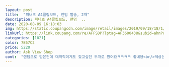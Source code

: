 ```yaml
---
layout: post 
title:  "피너츠 A4클립보드, 랜덤 발송, 2개" 
description: 피너츠 A4클립보드, 랜덤  ..
date: 2020-08-09 16:18:03 
img: https://static.coupangcdn.com/image/retail/images/2019/09/18/18/1/06460252-4eb9-4e2b-b5d6-ff6ac0c79238.jpg 
linkUrl: https://link.coupang.com/re/AFFSDP?lptag=AF3600438&subid=ahnPublicAsk&pageKey=303132589&itemId=953453547&vendorItemId=5349064134&traceid=V0-113-42194321c7a9f3cf 
categories: [1021] 
color: 7E57C2 
price: 5220 
author: Ask View Shop 
cont:  "랜덤으로 받은건데 대박적이게도 갖고싶던 두개로 왔어요ㅋㅋㅋㅋ 좋네용<br/>색상은 사진보다 좀 진해요 촌스럽지 않고 진한 파스텔톤이 예뻐요 들고다니다가 망가지면 재구매하려구요<br/>예뻐요.<br/> 요즘 애들 원라인 수업으로 집에서 가끔 필요해요.<br/><br/>" 
---
```

